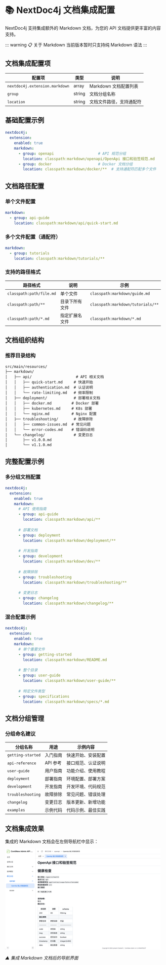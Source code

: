 # 📚 NextDoc4j 文档集成配置

NextDoc4j 支持集成额外的 Markdown 文档，为您的 API 文档提供更丰富的内容支持。

::: warning 📋 关于 Markdown 
当前版本暂时只支持纯 Markdown 语法
:::

## 文档集成配置项

| 配置项                            | 类型     | 说明              |
|--------------------------------|--------|-----------------|
| `nextdoc4j.extension.markdown` | array  | Markdown 文档配置列表 |
| `group`                        | string | 文档分组名称          |
| `location`                     | string | 文档文件路径，支持通配符    |

## 基础配置示例

```yaml
nextdoc4j:
  extension:
    enabled: true
    markdown:
      - group: openapi                    # API 规范分组
        location: classpath:markdown/openapi/OpenApi 接口和验签规范.md
      - group: docker                     # Docker 文档分组
        location: classpath:markdown/docker/**  # 支持通配符匹配多个文件
```

## 文档路径配置

### 单个文件配置
```yaml
markdown:
  - group: api-guide
    location: classpath:markdown/api/quick-start.md
```

### 多个文件配置（通配符）
```yaml
markdown:
  - group: tutorials
    location: classpath:markdown/tutorials/**
```

### 支持的路径格式

| 路径格式                     | 说明      | 示例                                |
|--------------------------|---------|-----------------------------------|
| `classpath:path/file.md` | 单个文件    | `classpath:markdown/guide.md`     |
| `classpath:path/**`      | 目录下所有文件 | `classpath:markdown/tutorials/**` |
| `classpath:path/*.md`    | 指定扩展名文件 | `classpath:markdown/*.md`         |

## 文档组织结构

### 推荐目录结构
```
src/main/resources/
├── markdown/
│   ├── api/                    # API 相关文档
│   │   ├── quick-start.md     # 快速开始
│   │   ├── authentication.md  # 认证说明
│   │   └── rate-limiting.md   # 频率限制
│   ├── deployment/            # 部署相关文档
│   │   ├── docker.md         # Docker 部署
│   │   ├── kubernetes.md     # K8s 部署
│   │   └── nginx.md          # Nginx 配置
│   ├── troubleshooting/       # 故障排除
│   │   ├── common-issues.md  # 常见问题
│   │   └── error-codes.md    # 错误码说明
│   └── changelog/             # 变更日志
│       ├── v1.0.0.md
│       └── v1.1.0.md
```

## 完整配置示例

### 多分组文档配置
```yaml
nextdoc4j:
  extension:
    enabled: true
    markdown:
      # API 使用指南
      - group: api-guide
        location: classpath:markdown/api/**
      
      # 部署文档
      - group: deployment
        location: classpath:markdown/deployment/**
      
      # 开发指南
      - group: development
        location: classpath:markdown/dev/**
      
      # 故障排除
      - group: troubleshooting
        location: classpath:markdown/troubleshooting/**
      
      # 变更日志
      - group: changelog
        location: classpath:markdown/changelog/**
```

### 混合配置示例
```yaml
nextdoc4j:
  extension:
    enabled: true
    markdown:
      # 单个重要文件
      - group: getting-started
        location: classpath:markdown/README.md
      
      # 整个目录
      - group: user-guide
        location: classpath:markdown/user-guide/**
      
      # 特定文件类型
      - group: specifications
        location: classpath:markdown/specs/*.md
```

## 文档分组管理

### 分组命名建议

| 分组名称              | 用途     | 示例内容      |
|-------------------|--------|-----------|
| `getting-started` | 入门指南   | 快速开始、安装配置 |
| `api-reference`   | API 参考 | 接口规范、认证说明 |
| `user-guide`      | 用户指南   | 功能介绍、使用教程 |
| `deployment`      | 部署指南   | 环境配置、部署方案 |
| `development`     | 开发指南   | 开发环境、代码规范 |
| `troubleshooting` | 故障排除   | 常见问题、错误处理 |
| `changelog`       | 变更日志   | 版本更新、新增功能 |
| `examples`        | 示例代码   | 代码示例、最佳实践 |


## 文档集成效果

集成的 Markdown 文档会在左侧导航栏中显示：

![NextDoc4j Markdown 文档集成](/public/images/screenshots/guide/markdown.png)

*▲ 集成 Markdown 文档后的导航界面*
